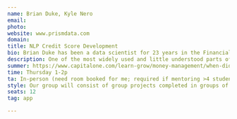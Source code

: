 ```yaml
---
name: Brian Duke, Kyle Nero
email: 
photo: 
website: www.prismdata.com
domain: 
title: NLP Credit Score Development
bio: Brian Duke has been a data scientist for 23 years in the Financial Services industry. He has worked at Capital One, FICO, SAS Institute, Accenture, Experian, Petal Card and currently is the Head of Data Science at Prism Data. A common theme in his work has been translating transactional data into useful scores and analytical insights for use in risk decisioning. Brian received his BA and MS from the University of California, San Diego and continues to reside in the San Diego area today. He holds 4 patents and has 12 pending in the United States. Kyle Nero graduated from UCSD HDSI in 2023, majoring in data science and minoring in business. During his senior year, he engaged with industry partner Prism Data through the HDSI Senior Capstone Project. He went on to intern with Prism Data following his graduation and joined the team full time as a Data Scientist in September 2023.
description: One of the most widely used and little understood parts of the Financial Services industry is the credit score. In this course, students will work with transactional bank data to build statistical models for the purpose of assessing creditworthiness in the financial services industry. The course will take students through the life of a model development project, from data exploration, through model training and evaluation. Students will have the opportunity to work with both structured and unstructured data as they learn about the process and attributes that go into credit scores. Additionally, students will learn about the importance of model explainability and fairness.
summer: https://www.capitalone.com/learn-grow/money-management/when-did-credit-scores-start/, https://www.capitalone.com/learn-grow/money-management/fair-credit-reporting-act/, https://www.capitalone.com/learn-grow/money-management/equal-credit-opportunity-act/, https://www.nerdwallet.com/article/finance/credit-score-ranges-and-how-to-improve and https://developers.google.com/machine-learning/crash-course/classification/roc-and-auc#:~:text=An%20ROC%20curve%20(receiver%20operating,False%20Positive%20Rate
time: Thursday 1-2p
ta: In-person (need room booked for me; required if mentoring >4 students in-person)
style: Our group will consist of group projects completed in groups of 3-4. The goal of the course is to eventually build a credit score but we will start by building a transaction categorization model using NLP techniques. Each week we will talk about techniques that can be applied to the next step in the project. We will begin by reviewing homework from the previous week and discussing ideas. Then introduce the next step and talk about what can be done to solve the next step in the problem. The goal is to introduce students to the model development process in most financial services companies.
seats: 12
tag: app

---
```

